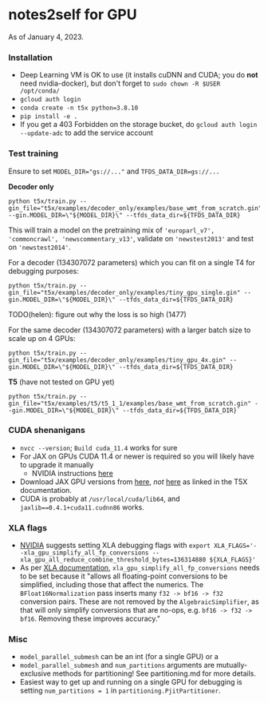 # notes2self for GPU 

As of January 4, 2023.

### Installation 

* Deep Learning VM is OK to use (it installs cuDNN and CUDA; you do **not** need nvidia-docker), but don't forget to `sudo chown -R $USER /opt/conda/` 
* `gcloud auth login`
* `conda create -n t5x python=3.8.10`
* `pip install -e .`
* If you get a 403 Forbidden on the storage bucket, do `gcloud auth login --update-adc` to add the service account

### Test training 

Ensure to set `MODEL_DIR="gs://..."` and `TFDS_DATA_DIR=gs://...`

**Decoder only**

```
python t5x/train.py --gin_file="t5x/examples/decoder_only/examples/base_wmt_from_scratch.gin" --gin.MODEL_DIR=\"${MODEL_DIR}\" --tfds_data_dir=${TFDS_DATA_DIR}
```

This will train a model on the pretraining mix of `'europarl_v7', 'commoncrawl', 'newscommentary_v13'`, validate on `'newstest2013'` and test on `'newstest2014'`.

For a decoder (134307072 parameters) which you can fit on a single T4 for debugging purposes:
```
python t5x/train.py --gin_file="t5x/examples/decoder_only/examples/tiny_gpu_single.gin" --gin.MODEL_DIR=\"${MODEL_DIR}\" --tfds_data_dir=${TFDS_DATA_DIR}
```

TODO(helen): figure out why the loss is so high (1477)

For the same decoder (134307072 parameters) with a larger batch size to scale up on 4 GPUs:

```
python t5x/train.py --gin_file="t5x/examples/decoder_only/examples/tiny_gpu_4x.gin" --gin.MODEL_DIR=\"${MODEL_DIR}\" --tfds_data_dir=${TFDS_DATA_DIR}
```

**T5** (have not tested on GPU yet)

```
python t5x/train.py --gin_file="t5x/examples/t5/t5_1_1/examples/base_wmt_from_scratch.gin" --gin.MODEL_DIR=\"${MODEL_DIR}\" --tfds_data_dir=${TFDS_DATA_DIR}` 
```

### CUDA shenanigans
* `nvcc --version`; `Build cuda_11.4` works for sure
* For JAX on GPUs CUDA 11.4 or newer is required so you will likely have to upgrade it manually
  * NVIDIA instructions [here](https://developer.nvidia.com/cuda-11-4-1-download-archive?target_os=Linux&target_arch=x86_64&Distribution=Debian&target_version=10&target_type=deb_local)
* Download JAX GPU versions from [here](https://storage.googleapis.com/jax-releases/jax_cuda_releases.html), *not* [here](https://storage.googleapis.com/jax-releases/jax_releases.html) as linked in the T5X documentation. 
* CUDA is probably at `/usr/local/cuda/lib64`, and `jaxlib==0.4.1+cuda11.cudnn86` works.

### XLA flags 
* [NVIDIA](https://github.com/google-research/t5x/pull/952) suggests setting XLA debugging flags with `export XLA_FLAGS='--xla_gpu_simplify_all_fp_conversions --xla_gpu_all_reduce_combine_threshold_bytes=136314880 ${XLA_FLAGS}'`
* As per [XLA documentation](https://github.com/tensorflow/tensorflow/blob/master/tensorflow/compiler/xla/xla.proto), `xla_gpu_simplify_all_fp_conversions` needs to be set because it "allows all floating-point conversions to be simplified, including those that affect the numerics. The `BFloat16Normalization` pass inserts many `f32 -> bf16 -> f32` conversion pairs. These are not removed by the `AlgebraicSimplifier`, as that will only simplify conversions that are no-ops, e.g. `bf16 -> f32 -> bf16`. Removing these improves accuracy."

### Misc
* `model_parallel_submesh` can be an int (for a single GPU) or a 
* `model_parallel_submesh` and `num_partitions` arguments are mutually-exclusive methods for partitioning! See partitioning.md for more details.
* Easiest way to get up and running on a single GPU for debugging is setting `num_partitions = 1` in `partitioning.PjitPartitioner`.
